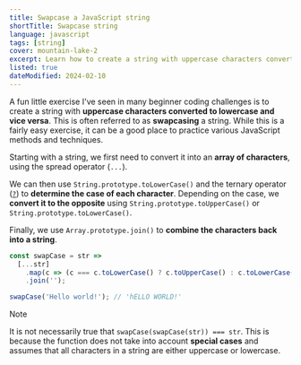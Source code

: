 ```yaml
---
title: Swapcase a JavaScript string
shortTitle: Swapcase string
language: javascript
tags: [string]
cover: mountain-lake-2
excerpt: Learn how to create a string with uppercase characters converted to lowercase and vice versa.
listed: true
dateModified: 2024-02-10
---
```


A fun little exercise I've seen in many beginner coding challenges is to create a string with **uppercase characters converted to lowercase and vice versa**. This is often referred to as **swapcasing** a string. While this is a fairly easy exercise, it can be a good place to practice various JavaScript methods and techniques.

Starting with a string, we first need to convert it into an **array of characters**, using the spread operator (`...`).

We can then use `String.prototype.toLowerCase()` and the ternary operator ([`?`](https://developer.mozilla.org/en-US/docs/Web/JavaScript/Reference/Operators/Conditional_operator)) to **determine the case of each character**. Depending on the case, we **convert it to the opposite** using `String.prototype.toUpperCase()` or `String.prototype.toLowerCase()`.

Finally, we use `Array.prototype.join()` to **combine the characters back into a string**.

```js
const swapCase = str =>
  [...str]
    .map(c => (c === c.toLowerCase() ? c.toUpperCase() : c.toLowerCase()))
    .join('');

swapCase('Hello world!'); // 'hELLO WORLD!'
```

> [!NOTE]
>
> It is not necessarily true that `swapCase(swapCase(str)) === str`. This is because the function does not take into account **special cases** and assumes that all characters in a string are either uppercase or lowercase.
